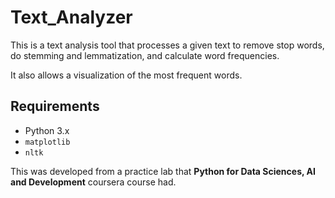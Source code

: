 # Text_Analyzer
This is a text analysis tool that processes a given text to remove stop words, do stemming and lemmatization, and calculate word frequencies.

It also allows a visualization of the most frequent words.

## Requirements
- Python 3.x
- `matplotlib`
- `nltk`

This was developed from a practice lab that **Python for Data Sciences, AI and Development** coursera course had. 
